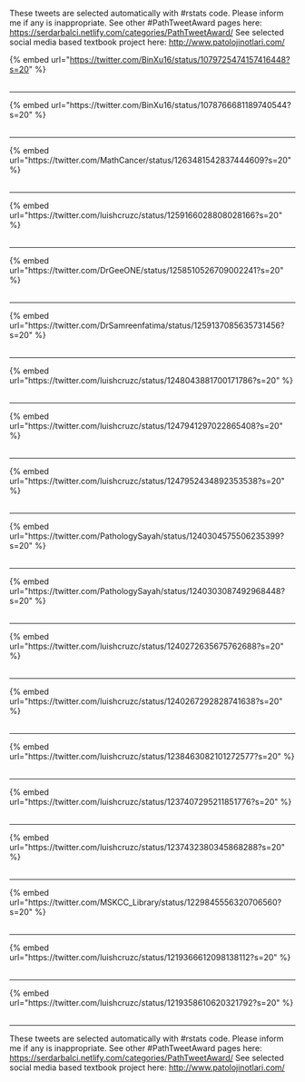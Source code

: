 

These tweets are selected automatically with #rstats code. Please inform me if any is inappropriate.
See other #PathTweetAward pages here: https://serdarbalci.netlify.com/categories/PathTweetAward/ 
See selected social media based textbook project here: http://www.patolojinotlari.com/

{% embed url="https://twitter.com/BinXu16/status/1079725474157416448?s=20" %}<br>
<br>
<hr>
{% embed url="https://twitter.com/BinXu16/status/1078766681189740544?s=20" %}<br>
<br>
<hr>
{% embed url="https://twitter.com/MathCancer/status/1263481542837444609?s=20" %}<br>
<br>
<hr>
{% embed url="https://twitter.com/luishcruzc/status/1259166028808028166?s=20" %}<br>
<br>
<hr>
{% embed url="https://twitter.com/DrGeeONE/status/1258510526709002241?s=20" %}<br>
<br>
<hr>
{% embed url="https://twitter.com/DrSamreenfatima/status/1259137085635731456?s=20" %}<br>
<br>
<hr>
{% embed url="https://twitter.com/luishcruzc/status/1248043881700171786?s=20" %}<br>
<br>
<hr>
{% embed url="https://twitter.com/luishcruzc/status/1247941297022865408?s=20" %}<br>
<br>
<hr>
{% embed url="https://twitter.com/luishcruzc/status/1247952434892353538?s=20" %}<br>
<br>
<hr>
{% embed url="https://twitter.com/PathologySayah/status/1240304575506235399?s=20" %}<br>
<br>
<hr>
{% embed url="https://twitter.com/PathologySayah/status/1240303087492968448?s=20" %}<br>
<br>
<hr>
{% embed url="https://twitter.com/luishcruzc/status/1240272635675762688?s=20" %}<br>
<br>
<hr>
{% embed url="https://twitter.com/luishcruzc/status/1240267292828741638?s=20" %}<br>
<br>
<hr>
{% embed url="https://twitter.com/luishcruzc/status/1238463082101272577?s=20" %}<br>
<br>
<hr>
{% embed url="https://twitter.com/luishcruzc/status/1237407295211851776?s=20" %}<br>
<br>
<hr>
{% embed url="https://twitter.com/luishcruzc/status/1237432380345868288?s=20" %}<br>
<br>
<hr>
{% embed url="https://twitter.com/MSKCC_Library/status/1229845556320706560?s=20" %}<br>
<br>
<hr>
{% embed url="https://twitter.com/luishcruzc/status/1219366612098138112?s=20" %}<br>
<br>
<hr>
{% embed url="https://twitter.com/luishcruzc/status/1219358610620321792?s=20" %}<br>
<br>
<hr>


These tweets are selected automatically with #rstats code. Please inform me if any is inappropriate.
See other #PathTweetAward pages here: https://serdarbalci.netlify.com/categories/PathTweetAward/ 
See selected social media based textbook project here: http://www.patolojinotlari.com/
